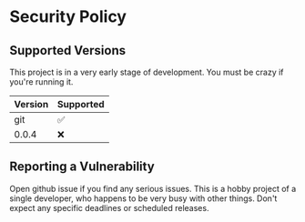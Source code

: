 # Security Policy

## Supported Versions

This project is in a very early stage of development. You must be crazy
if you're running it.

| Version | Supported          |
| ------- | ------------------ |
| git     | :white_check_mark: |
| 0.0.4   | :x:                |

## Reporting a Vulnerability

Open github issue if you find any serious issues. This is a hobby project
of a single developer, who happens to be very busy with other things. Don't
expect any specific deadlines or scheduled releases.
